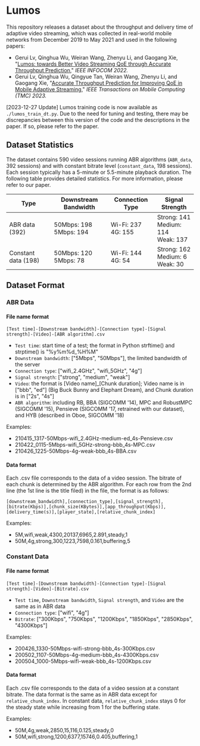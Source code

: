 # Lumos
This repository releases a dataset about the throughput and delivery time of adaptive video streaming, which was collected in real-world mobile networks from December 2019 to May 2021 and used in the following papers:

- Gerui Lv, Qinghua Wu, Weiran Wang, Zhenyu Li, and Gaogang Xie, "[Lumos: towards Better Video Streaming QoE through Accurate Throughput Prediction](https://ieeexplore.ieee.org/abstract/document/9796948)," _IEEE INFOCOM 2022._
- Gerui Lv, Qinghua Wu, Qingyue Tan, Weiran Wang, Zhenyu Li, and Gaogang Xie, "[Accurate Throughput Prediction for Improving QoE in Mobile Adaptive Streaming](https://ieeexplore.ieee.org/abstract/document/10246426)," _IEEE Transactions on Mobile Computing (TMC) 2023._

[2023-12-27 Update] Lumos training code is now available as `./lumos_train_dt.py`. Due to the need for tuning and testing, there may be discrepancies between this version of the code and the descriptions in the paper. If so, please refer to the paper. 

## Dataset Statistics
The dataset contains 590 video sessions running ABR algorithms (`ABR_data`, 392 sessions) and with constant bitrate level (`constant_data`, 198 sessions). Each session typically has a 5-minute or 5.5-minute playback duration. The following table provides detailed statistics. For more information, please refer to our paper.

| **Type** | **Downstream Bandwidth** | **Connection Type** | **Signal Strength** |
| --- | --- | --- | --- |
| ABR data (392) | 50Mbps: 198<br>5Mbps: 194 | Wi-Fi: 237<br>4G: 155 | Strong: 141<br>Medium: 114<br>Weak: 137 |
| Constant data (198) | 50Mbps: 120<br>5Mbps: 78 | Wi-Fi: 144<br>4G: 54 | Strong: 162<br>Medium: 6<br>Weak: 30 |

## Dataset Format
### ABR Data
#### File name format
`[Test time]-[Downstream bandwidth]-[Connection type]-[Signal strength]-[Video]-[ABR algorithm].csv`

- `Test time`: start time of a test; the format in Python strftime() and strptime() is "%y%m%d_%H%M"
- `Downstream bandwidth`: ["5Mbps", "50Mbps"], the limited bandwidth of the server
- `Connection type`: ["wifi_2.4GHz", "wifi_5GHz", "4g"]
- `Signal strength`: ["strong", "medium", "weak"]
- `Video`: the format is [Video name]_[Chunk duration]; Video name is in ["bbb", "ed"] (Big Buck Bunny and Elephant Dream), and Chunk duration is in ["2s", "4s"]
- `ABR algorithm`: including RB, BBA (SIGCOMM '14), MPC and RobustMPC (SIGCOMM '15), Pensieve (SIGCOMM '17, retrained with our dataset), and HYB (described in Oboe, SIGCOMM '18)

Examples:

- 210415_1317-50Mbps-wifi_2.4GHz-medium-ed_4s-Pensieve.csv
- 210422_0115-5Mbps-wifi_5GHz-strong-bbb_4s-MPC.csv
- 210426_1225-50Mbps-4g-weak-bbb_4s-BBA.csv
#### Data format
Each .csv file corresponds to the data of a video session. The bitrate of each chunk is determined by the ABR algorithm. For each row from the 2nd line (the 1st line is the title filed) in the file, the format is as follows:

`[downstream_bandwidth],[connection_type],[signal_strength],[bitrate(Kbps)],[chunk_size(KBytes)],[app_throughput(Kbps)],[delivery_time(s)],[player_state],[relative_chunk_index]`

Examples:

- 5M,wifi,weak,4300,20137,6965,2.891,steady,1
- 50M,4g,strong,300,1223,7598,0.161,buffering,5
### Constant Data
#### File name format
`[Test time]-[Downstream bandwidth]-[Connection type]-[Signal strength]-[Video]-[Bitrate].csv`

- `Test time`, `Downstream bandwidth`, `Signal strength`, and `Video` are the same as in ABR data
- `Connection type`: ["wifi", "4g"]
- `Bitrate`: ["300Kbps", "750Kbps", "1200Kbps", "1850Kbps", "2850Kbps", "4300Kbps"]

Examples:

- 200426_1330-50Mbps-wifi-strong-bbb_4s-300Kbps.csv
- 200502_1107-50Mbps-4g-medium-bbb_4s-4300Kbps.csv
- 200504_1000-5Mbps-wifi-weak-bbb_4s-1200Kbps.csv
#### Data format
Each .csv file corresponds to the data of a video session at a constant bitrate. The data format is the same as in ABR data except for `relative_chunk_index`. In constant data, `relative_chunk_index` stays 0 for the steady state while increasing from 1 for the buffering state.

Examples:

- 50M,4g,weak,2850,15,116,0.125,steady,0
- 50M,wifi,strong,1200,6377,15746,0.405,buffering,1


